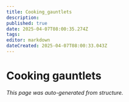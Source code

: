 ```yaml
---
title: Cooking_gauntlets
description: 
published: true
date: 2025-04-07T08:00:35.274Z
tags: 
editor: markdown
dateCreated: 2025-04-07T08:00:33.043Z
---
```


# Cooking gauntlets

*This page was auto-generated from structure.*
